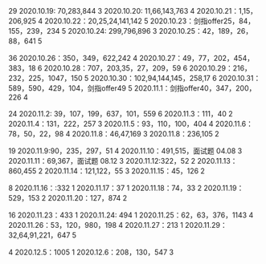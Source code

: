 29
2020.10.19: 70,283,844  3
2020.10.20: 11,66,143,763   4
2020.10.21：1,15，206,925   4
2020.10.22：20,25,24,141,142   5
2020.10.23：剑指offer25，84，155，239，234   5
2020.10.24: 299,796,896   3
2020.10.25：42，189，26，88，641   5

36
2020.10.26：350，349，622,242    4
2020.10.27：49，77，202，454，383，18  6
2020.10.28：707，203,35，27，209，59  6
2020.10.29：216，232，225，1047，150 5
2020.10.30：102,94,144,145，258,17 6
2020.10.31：589，590，429，104，剑指offer49  5
2020.11.1：剑指offer40，347，200，226   4

24
2020.11.2: 39，107，199，637，101，559   6
2020.11.3：111，40    2
2020.11.4：131，222，257   3
2020.11.5：93，110，100，404   4
2020.11.6：78，50，22，98   4
2020.11.8：46,47,169  3
2020.11.8：236,105   2

19
2020.11.9:90，235，297，51   4
2020.11.10：491,515，面试题 04.08 3
2020.11.11：69,367，面试题 08.12 3
2020.11.12:322，52  2
2020.11.13：860,455  2
2020.11.14：121,122，55   3
2020.11.15：45，126   2

8
2020.11.16：:332    1
2020.11.17：37  1
2020.11.18：74，33   2
2020.11.19：529，153  2
2020.11.20：127，874  2

16
2020.11.23：433  1
2020.11.24: 494  1
2020.11.25：62，63，376，1143  4
2020.11.26：53，120，980，198   4
2020.11.27：213  1
2020.11.29：32,64,91,221，647   5

4
2020.12.5：1005    1
2020.12.6：208，130，547   3

